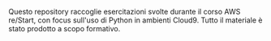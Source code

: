 Questo repository raccoglie esercitazioni svolte durante il corso AWS re/Start, con focus sull'uso di Python in ambienti Cloud9.
Tutto il materiale è stato prodotto a scopo formativo.
